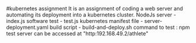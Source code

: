 #kubernetes assignment
It is an assignment of coding a web server and automating its deployment into a kubernetes cluster.
NodeJs server - index.js
software test - test.js
kubernetes manifest file - server-deployment.yaml
build script - build-and-deploy.sh
command to test : npm test
server can be accessed at "http:192.168.49.2/athlete"
